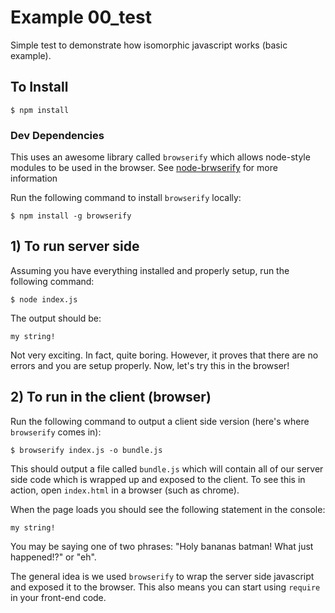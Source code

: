 # Example 00_test

Simple test to demonstrate how isomorphic javascript works (basic example). 

## To Install

	$ npm install

### Dev Dependencies
This uses an awesome library called `browserify` which allows node-style modules to be used in the browser. See [node-brwserify](https://github.com/substack/node-browserify) for more information

Run the following command to install `browserify` locally:

	$ npm install -g browserify

## 1) To run server side
Assuming you have everything installed and properly setup, run the following command:

	$ node index.js

The output should be:

	my string!

Not very exciting. In fact, quite boring. However, it proves that there are no errors and you are setup properly. Now, let's try this in the browser!

## 2) To run in the client (browser)
Run the following command to output a client side version (here's where `browserify` comes in):

	$ browserify index.js -o bundle.js
	
This should output a file called `bundle.js` which will contain all of our server side code which is wrapped up and exposed to the client. To see this in action, open `index.html` in a browser (such as chrome). 

When the page loads you should see the following statement in the console:
	
	my string!

You may be saying one of two phrases: "Holy bananas batman! What just happened!?" or "eh".

The general idea is we used `browserify` to wrap the server side javascript and exposed it to the browser. This also means you can start using `require` in your front-end code.

